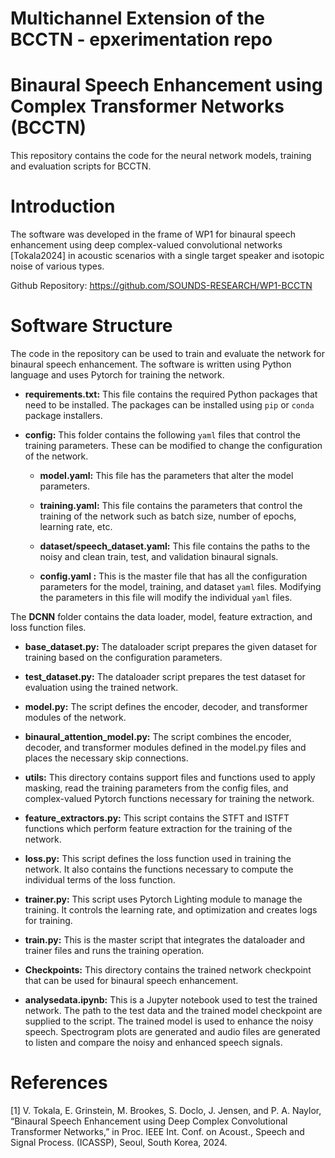 # Multichannel Extension of the BCCTN - epxerimentation repo
# Binaural Speech Enhancement using Complex Transformer Networks (BCCTN)
This repository contains the code for the neural network models, training and evaluation scripts for BCCTN.


  

# Introduction 
The software was developed in the frame of WP1 for binaural speech
enhancement using deep complex-valued convolutional networks
[Tokala2024] in acoustic scenarios with a single target speaker and
isotopic noise of various types.

Github Repository: <https://github.com/SOUNDS-RESEARCH/WP1-BCCTN>

# Software Structure 
The code in the repository can be used to train and evaluate the network
for binaural speech enhancement. The software is written using Python
language and uses Pytorch for training the network.

-   **requirements.txt:** This file contains the required Python
    packages that need to be installed. The packages can be installed
    using `pip` or `conda` package installers.

-   **config:** This folder contains the following `yaml` files that
    control the training parameters. These can be modified to change the
    configuration of the network.

    -   **model.yaml:** This file has the parameters that alter the
        model parameters.

    -   **training.yaml:** This file contains the parameters that
        control the training of the network such as batch size, number
        of epochs, learning rate, etc.

    -   **dataset/speech_dataset.yaml:** This file contains the paths to
        the noisy and clean train, test, and validation binaural
        signals.

    -   **config.yaml :** This is the master file that has all the
        configuration parameters for the model, training, and dataset
        `yaml` files. Modifying the parameters in this file will modify
        the individual `yaml` files.

The **DCNN** folder contains the data loader, model, feature extraction,
and loss function files.

-   **base_dataset.py:** The dataloader script prepares the given
    dataset for training based on the configuration parameters.

-   **test_dataset.py:** The dataloader script prepares the test dataset
    for evaluation using the trained network.

-   **model.py:** The script defines the encoder, decoder, and
    transformer modules of the network.

-   **binaural_attention_model.py:** The script combines the encoder,
    decoder, and transformer modules defined in the model.py files and
    places the necessary skip connections.

-   **utils:** This directory contains support files and functions used
    to apply masking, read the training parameters from the config
    files, and complex-valued Pytorch functions necessary for training
    the network.

-   **feature_extractors.py:** This script contains the STFT and ISTFT
    functions which perform feature extraction for the training of the
    network.

-   **loss.py:** This script defines the loss function used in training
    the network. It also contains the functions necessary to compute the
    individual terms of the loss function.

-   **trainer.py:** This script uses Pytorch Lighting module to manage
    the training. It controls the learning rate, and optimization and
    creates logs for training.

-   **train.py:** This is the master script that integrates the
    dataloader and trainer files and runs the training operation.

-   **Checkpoints:** This directory contains the trained network
    checkpoint that can be used for binaural speech enhancement.

-   **analysedata.ipynb:** This is a Jupyter notebook used to test the
    trained network. The path to the test data and the trained model
    checkpoint are supplied to the script. The trained model is used to
    enhance the noisy speech. Spectrogram plots are generated and audio
    files are generated to listen and compare the noisy and enhanced
    speech signals.

# References
[1] V. Tokala, E. Grinstein, M. Brookes, S. Doclo, J. Jensen, and P. A. Naylor, “Binaural Speech
Enhancement using Deep Complex Convolutional Transformer Networks,” in Proc. IEEE Int.
Conf. on Acoust., Speech and Signal Process. (ICASSP), Seoul, South Korea, 2024.